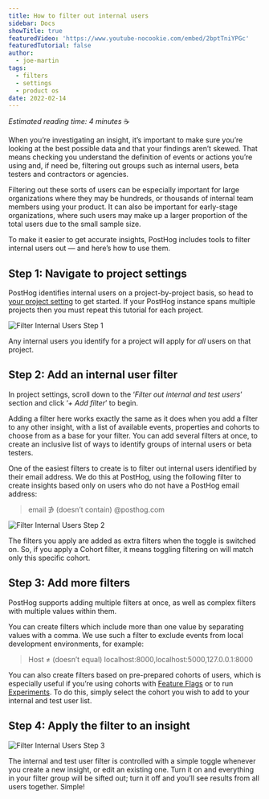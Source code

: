 ```yaml
---
title: How to filter out internal users
sidebar: Docs
showTitle: true
featuredVideo: 'https://www.youtube-nocookie.com/embed/2bptTniYPGc'
featuredTutorial: false
author:
  - joe-martin
tags:
  - filters
  - settings
  - product os
date: 2022-02-14
---
```


_Estimated reading time: 4 minutes_ ☕

When you’re investigating an insight, it’s important to make sure you’re looking at the best possible data and that your findings aren’t skewed. That means checking you understand the definition of events or actions you’re using and, if need be, filtering out groups such as internal users, beta testers and contractors or agencies. 

Filtering out these sorts of users can be especially important for large organizations where they may be hundreds, or thousands of internal team members using your product. It can also be important for early-stage organizations, where such users may make up a larger proportion of the total users due to the small sample size. 

To make it easier to get accurate insights, PostHog includes tools to filter internal users out — and here’s how to use them. 

## Step 1: Navigate to project settings

PostHog identifies internal users on a project-by-project basis, so head to [your project setting](https://us.posthog.com/settings/project#internal-user-filtering) to get started. If your PostHog instance spans multiple projects then you must repeat this tutorial for each project. 

![Filter Internal Users Step 1](https://res.cloudinary.com/dmukukwp6/image/upload/v1710055416/posthog.com/contents/images/tutorials/internal-users/step1.png)

Any internal users you identify for a project will apply for _all_ users on that project. 

## Step 2: Add an internal user filter

In project settings, scroll down to the ‘_Filter out internal and test users_’ section and click ‘_+ Add filter_’ to begin. 

Adding a filter here works exactly the same as it does when you add a filter to any other insight, with a list of available events, properties and cohorts to choose from as a base for your filter. You can add several filters at once, to create an inclusive list of ways to identify groups of internal users or beta testers. 

One of the easiest filters to create is to filter out internal users identified by their email address. We do this at PostHog, using the following filter to create insights based only on users who do not have a PostHog email address:

> email ∌ (doesn’t contain) @posthog.com

![Filter Internal Users Step 2](https://res.cloudinary.com/dmukukwp6/image/upload/v1710055416/posthog.com/contents/images/tutorials/internal-users/step2.png)

The filters you apply are added as extra filters when the toggle is switched on. So, if you apply a Cohort filter, it means toggling filtering on will match only this specific cohort.

## Step 3: Add more filters

PostHog supports adding multiple filters at once, as well as complex filters with multiple values within them.

You can create filters which include more than one value by separating values with a comma. We use such a filter to exclude events from local development environments, for example:

> Host ≠ (doesn’t equal) localhost:8000,localhost:5000,127.0.0.1:8000

You can also create filters based on pre-prepared cohorts of users, which is especially useful if you’re using cohorts with [Feature Flags](/docs/user-guides/feature-flags) or to run [Experiments](/docs/user-guides/experimentation). To do this, simply select the cohort you wish to add to your internal and test user list. 

## Step 4: Apply the filter to an insight

![Filter Internal Users Step 3](https://res.cloudinary.com/dmukukwp6/image/upload/v1710055416/posthog.com/contents/images/tutorials/internal-users/step3.png)

The internal and test user filter is controlled with a simple toggle whenever you create a new insight, or edit an existing one. Turn it on and everything in your filter group will be sifted out; turn it off and you’ll see results from all users together. Simple!
